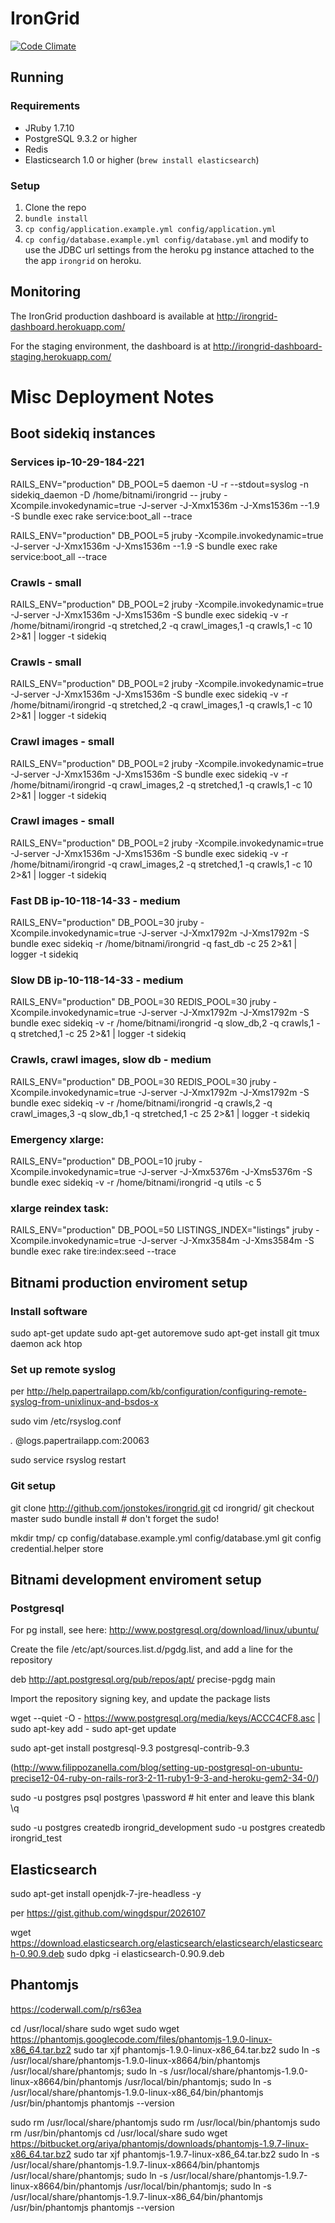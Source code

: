 # IronGrid

[![Code Climate](https://codeclimate.com/repos/533a34da695680591d00046a/badges/1fffa66023d44fe34379/gpa.png)](https://codeclimate.com/repos/533a34da695680591d00046a/feed)

## Running

### Requirements

* JRuby 1.7.10
* PostgreSQL 9.3.2 or higher
* Redis
* Elasticsearch 1.0 or higher (`brew install elasticsearch`)

### Setup

1. Clone the repo
2. `bundle install`
3. `cp config/application.example.yml config/application.yml`
4. `cp config/database.example.yml config/database.yml` and modify to
   use the JDBC url settings from the heroku pg instance attached to the
   the app `irongrid` on heroku.


## Monitoring

The IronGrid production dashboard is available at http://irongrid-dashboard.herokuapp.com/

For the staging environment, the dashboard is at http://irongrid-dashboard-staging.herokuapp.com/

# Misc Deployment Notes

## Boot sidekiq instances

### Services ip-10-29-184-221
RAILS_ENV="production" DB_POOL=5 daemon -U -r --stdout=syslog -n sidekiq_daemon -D /home/bitnami/irongrid -- jruby -Xcompile.invokedynamic=true -J-server -J-Xmx1536m -J-Xms1536m --1.9 -S bundle exec rake service:boot_all --trace

RAILS_ENV="production" DB_POOL=5 jruby -Xcompile.invokedynamic=true -J-server -J-Xmx1536m -J-Xms1536m --1.9 -S bundle exec rake service:boot_all --trace

### Crawls - small
RAILS_ENV="production" DB_POOL=2 jruby -Xcompile.invokedynamic=true -J-server -J-Xmx1536m -J-Xms1536m -S bundle exec sidekiq -v -r /home/bitnami/irongrid -q stretched,2 -q crawl_images,1 -q crawls,1 -c 10 2>&1 | logger -t sidekiq

### Crawls - small
RAILS_ENV="production" DB_POOL=2 jruby -Xcompile.invokedynamic=true -J-server -J-Xmx1536m -J-Xms1536m -S bundle exec sidekiq -v -r /home/bitnami/irongrid -q stretched,2 -q crawl_images,1 -q crawls,1 -c 10 2>&1 | logger -t sidekiq

### Crawl images - small
RAILS_ENV="production" DB_POOL=2 jruby -Xcompile.invokedynamic=true -J-server -J-Xmx1536m -J-Xms1536m -S bundle exec sidekiq -v -r /home/bitnami/irongrid -q crawl_images,2 -q stretched,1 -q crawls,1 -c 10 2>&1 | logger -t sidekiq

### Crawl images - small
RAILS_ENV="production" DB_POOL=2 jruby -Xcompile.invokedynamic=true -J-server -J-Xmx1536m -J-Xms1536m -S bundle exec sidekiq -v -r /home/bitnami/irongrid -q crawl_images,2 -q stretched,1 -q crawls,1 -c 10 2>&1 | logger -t sidekiq

### Fast DB ip-10-118-14-33 - medium
RAILS_ENV="production" DB_POOL=30 jruby -Xcompile.invokedynamic=true -J-server -J-Xmx1792m -J-Xms1792m -S bundle exec sidekiq -r /home/bitnami/irongrid -q fast_db -c 25 2>&1 | logger -t sidekiq

### Slow DB ip-10-118-14-33 - medium
RAILS_ENV="production" DB_POOL=30 REDIS_POOL=30 jruby -Xcompile.invokedynamic=true -J-server -J-Xmx1792m -J-Xms1792m -S bundle exec sidekiq -v -r /home/bitnami/irongrid -q slow_db,2 -q crawls,1 -q stretched,1 -c 25 2>&1 | logger -t sidekiq

### Crawls, crawl images, slow db - medium
RAILS_ENV="production" DB_POOL=30 REDIS_POOL=30 jruby -Xcompile.invokedynamic=true -J-server -J-Xmx1792m -J-Xms1792m -S bundle exec sidekiq -v -r /home/bitnami/irongrid -q crawls,2 -q crawl_images,3 -q slow_db,1 -q stretched,1 -c 25 2>&1 | logger -t sidekiq

### Emergency xlarge:
RAILS_ENV="production" DB_POOL=10 jruby -Xcompile.invokedynamic=true -J-server -J-Xmx5376m -J-Xms5376m -S bundle exec sidekiq -v -r /home/bitnami/irongrid -q utils -c 5

### xlarge reindex task:
RAILS_ENV="production" DB_POOL=50 LISTINGS_INDEX="listings" jruby -Xcompile.invokedynamic=true -J-server -J-Xmx3584m -J-Xms3584m -S bundle exec rake tire:index:seed --trace


## Bitnami production enviroment setup

### Install software
sudo apt-get update
sudo apt-get autoremove
sudo apt-get install git tmux daemon ack htop

### Set up remote syslog
per http://help.papertrailapp.com/kb/configuration/configuring-remote-syslog-from-unixlinux-and-bsdos-x

sudo vim /etc/rsyslog.conf

*.*                                         @logs.papertrailapp.com:20063

sudo service rsyslog restart

### Git setup
git clone http://github.com/jonstokes/irongrid.git
cd irongrid/
git checkout master
sudo bundle install  # don't forget the sudo!

mkdir tmp/
cp config/database.example.yml config/database.yml
git config credential.helper store

## Bitnami development enviroment setup
### Postgresql
For pg install, see here:
http://www.postgresql.org/download/linux/ubuntu/

Create the file /etc/apt/sources.list.d/pgdg.list, and add a line for the repository

deb http://apt.postgresql.org/pub/repos/apt/ precise-pgdg main

Import the repository signing key, and update the package lists

wget --quiet -O - https://www.postgresql.org/media/keys/ACCC4CF8.asc | \
  sudo apt-key add -
sudo apt-get update

sudo apt-get install postgresql-9.3 postgresql-contrib-9.3

(http://www.filippozanella.com/blog/setting-up-postgresql-on-ubuntu-precise12-04-ruby-on-rails-ror3-2-11-ruby1-9-3-and-heroku-gem2-34-0/)

sudo -u postgres psql postgres
\password # hit enter and leave this blank
\q

sudo -u postgres createdb irongrid_development
sudo -u postgres createdb irongrid_test

## Elasticsearch
sudo apt-get install openjdk-7-jre-headless -y

per https://gist.github.com/wingdspur/2026107

wget https://download.elasticsearch.org/elasticsearch/elasticsearch/elasticsearch-0.90.9.deb
sudo dpkg -i elasticsearch-0.90.9.deb

## Phantomjs
https://coderwall.com/p/rs63ea

cd /usr/local/share
sudo wget sudo wget https://phantomjs.googlecode.com/files/phantomjs-1.9.0-linux-x86_64.tar.bz2
sudo tar xjf phantomjs-1.9.0-linux-x86_64.tar.bz2
sudo ln -s /usr/local/share/phantomjs-1.9.0-linux-x8664/bin/phantomjs /usr/local/share/phantomjs; sudo ln -s /usr/local/share/phantomjs-1.9.0-linux-x8664/bin/phantomjs /usr/local/bin/phantomjs; sudo ln -s /usr/local/share/phantomjs-1.9.0-linux-x86_64/bin/phantomjs /usr/bin/phantomjs
phantomjs --version

sudo rm /usr/local/share/phantomjs
sudo rm /usr/local/bin/phantomjs
sudo rm /usr/bin/phantomjs
cd /usr/local/share
sudo wget https://bitbucket.org/ariya/phantomjs/downloads/phantomjs-1.9.7-linux-x86_64.tar.bz2
sudo tar xjf phantomjs-1.9.7-linux-x86_64.tar.bz2
sudo ln -s /usr/local/share/phantomjs-1.9.7-linux-x8664/bin/phantomjs /usr/local/share/phantomjs; sudo ln -s /usr/local/share/phantomjs-1.9.7-linux-x8664/bin/phantomjs /usr/local/bin/phantomjs; sudo ln -s /usr/local/share/phantomjs-1.9.7-linux-x86_64/bin/phantomjs /usr/bin/phantomjs
phantomjs --version


